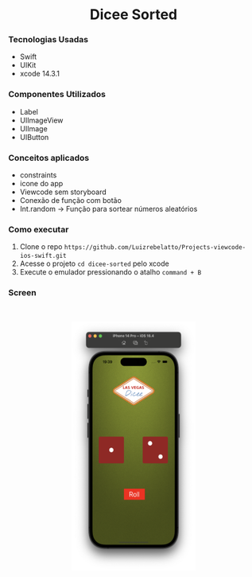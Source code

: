 <h1 align="center">Dicee Sorted</h1>

### Tecnologias Usadas
- Swift
- UIKit
- xcode 14.3.1

### Componentes Utilizados
- Label
- UIImageView
- UIImage
- UIButton

### Conceitos aplicados
- constraints
- icone do app
- Viewcode sem storyboard
- Conexão de função com botão
- Int.random -> Função para sortear números aleatórios

### Como executar
1. Clone o repo `https://github.com/Luizrebelatto/Projects-viewcode-ios-swift.git`
2. Acesse o projeto `cd dicee-sorted` pelo xcode
3. Execute o emulador pressionando o atalho `command + B`

### Screen
<br>    
<p align="center">
  <img src="../Documentation/dicee-sorted.png" width="250" height="500">
</p>

